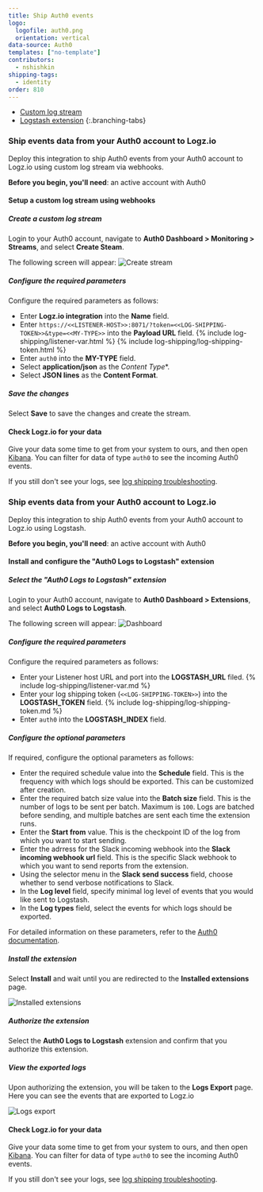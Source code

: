 ```yaml
---
title: Ship Auth0 events
logo:
  logofile: auth0.png
  orientation: vertical
data-source: Auth0
templates: ["no-template"]
contributors:
  - nshishkin
shipping-tags:
  - identity
order: 810
---
```


<!-- tabContainer:start -->
<div class="branching-container">

* [Custom log stream](#webhooks)
* [Logstash extension](#logstash)
{:.branching-tabs}

<!-- tab:start -->
<div id="webhooks">

### Ship events data from your Auth0 account to Logz.io

Deploy this integration to ship Auth0 events from your Auth0 account to Logz.io using custom log stream via webhooks.

**Before you begin, you'll need**: an active account with Auth0

<div class="tasklist">

#### Setup a custom log stream using webhooks

##### Create a custom log stream

Login to your Auth0 account, navigate to **Auth0 Dashboard > Monitoring > Streams**, and select **Create Steam**.

The following screen will appear:
![Create stream](https://dytvr9ot2sszz.cloudfront.net/logz-docs/auth0/webhook-auth0.png)

##### Configure the required parameters

Configure the required parameters as follows:

   * Enter **Logz.io integration** into the **Name** field.
   * Enter `https://<<LISTENER-HOST>>:8071/?token=<<LOG-SHIPPING-TOKEN>>&type=<<MY-TYPE>>` into the **Payload URL** field. {% include log-shipping/listener-var.html %} {% include log-shipping/log-shipping-token.html %}
   * Enter `auth0` into the **MY-TYPE** field.
   * Select **application/json** as the *Content Type**.
   * Select **JSON lines** as the **Content Format**.

##### Save the changes

Select **Save** to save the changes and create the stream.

#### Check Logz.io for your data

Give your data some time to get from your system to ours, and then open [Kibana](https://app.logz.io/#/dashboard/kibana). You can filter for data of type `auth0` to see the incoming Auth0 events.

If you still don't see your logs, see [log shipping troubleshooting]({{site.baseurl}}/user-guide/log-shipping/log-shipping-troubleshooting.html).

</div>

</div>
<!-- tab:end -->

<!-- tab:start -->
<div id="logstash">

### Ship events data from your Auth0 account to Logz.io

Deploy this integration to ship Auth0 events from your Auth0 account to Logz.io using Logstash.

**Before you begin, you'll need**: an active account with Auth0


<div class="tasklist">

#### Install and configure the "Auth0 Logs to Logstash" extension

##### Select the "Auth0 Logs to Logstash" extension

Login to your Auth0 account, navigate to **Auth0 Dashboard > Extensions**, and select **Auth0 Logs to Logstash**.

The following screen will appear:
![Dashboard](https://dytvr9ot2sszz.cloudfront.net/logz-docs/auth0/Dashboard_Logstash.png)

##### Configure the required parameters

Configure the required parameters as follows:

   * Enter your Listener host URL and port into the **LOGSTASH_URL** filed. {% include log-shipping/listener-var.md %}
   * Enter your log shipping token (`<<LOG-SHIPPING-TOKEN>>`) into the **LOGSTASH_TOKEN** field. {% include log-shipping/log-shipping-token.md %}
   * Enter `auth0` into the **LOGSTASH_INDEX** field.

##### Configure the optional parameters

If required, configure the optional parameters as follows:

   * Enter the required schedule value into the **Schedule** field. This is the frequency with which logs should be exported. This can be customized after creation.
   * Enter the required batch size value into the **Batch size** field. This is the number of logs to be sent per batch. Maximum is `100`. Logs are batched before sending, and multiple batches are sent each time the extension runs.
   * Enter the **Start from** value. This is the checkpoint ID of the log from which you want to start sending.
   * Enter the adrress for the Slack incoming webhook into the **Slack incoming webhook url** field. This is the specific Slack webhook to which you want to send reports from the extension.
   * Using the selector menu in the **Slack send success** field, choose whether to send verbose notifications to Slack.
   * In the **Log level** field, specify minimal log level of events that you would like sent to Logstash.
   * In the **Log types** field, select the events for which logs should be exported.

 For detailed information on these parameters, refer to the [Auth0 documentation](https://auth0.com/docs/extensions/export-logs-to-logstash).

##### Install the extension

Select **Install** and wait until you are redirected to the **Installed extensions** page.

![Installed extensions](https://dytvr9ot2sszz.cloudfront.net/logz-docs/auth0/Auth0_installed_extensions.png)

##### Authorize the extension

Select the **Auth0 Logs to Logstash** extension and confirm that you authorize this extension.

#####  View the exported logs

Upon authorizing the extension, you will be taken to the **Logs Export** page. Here you can see the events that are exported to Logz.io

![Logs export](https://dytvr9ot2sszz.cloudfront.net/logz-docs/auth0/Auth0_logs_export.png)

#### Check Logz.io for your data

Give your data some time to get from your system to ours, and then open [Kibana](https://app.logz.io/#/dashboard/kibana). You can filter for data of type `auth0` to see the incoming Auth0 events.

If you still don't see your logs, see [log shipping troubleshooting]({{site.baseurl}}/user-guide/log-shipping/log-shipping-troubleshooting.html).

</div>

</div>
<!-- tab:end -->

</div>
<!-- tabContainer:end -->
